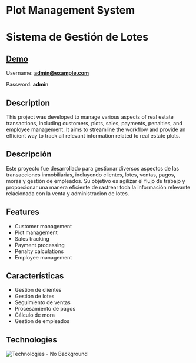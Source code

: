 # Plot Management System

# Sistema de Gestión de Lotes

## [Demo](https://arguellorealestate.vercel.app)

Username: **admin@example.com**

Password: **admin**

## Description
This project was developed to manage various aspects of real estate transactions, including customers, plots, sales, payments, penalties, and employee management. It aims to streamline the workflow and provide an efficient way to track all relevant information related to real estate plots.

## Descripción
Este proyecto fue desarrollado para gestionar diversos aspectos de las transacciones inmobiliarias, incluyendo clientes, lotes, ventas, pagos, moras y gestión de empleados. Su objetivo es agilizar el flujo de trabajo y proporcionar una manera eficiente de rastrear toda la información relevante relacionada con la venta y administracion de lotes.

## Features
- Customer management
- Plot management
- Sales tracking
- Payment processing
- Penalty calculations
- Employee management

## Características
- Gestión de clientes
- Gestión de lotes
- Seguimiento de ventas
- Procesamiento de pagos
- Cálculo de mora
- Gestion de empleados

## Technologies
![Technologies - No Background](https://github.com/user-attachments/assets/bc84ff35-f806-4582-a3e4-050d365ba13e)
